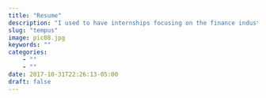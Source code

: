 ```yaml
---
title: "Resume"
description: "I used to have internships focusing on the finance industry. My interest field is Investment Banking. Thus, I interned in CITIC and CICC both in investment banking division and participated in deals like two IPO project, M&A, and convertible bond issuance. Those are quite challenging but very exciting journeys for me!"
slug: "tempus"
image: pic08.jpg
keywords: ""
categories: 
    - ""
    - ""
date: 2017-10-31T22:26:13-05:00
draft: false
---
```

